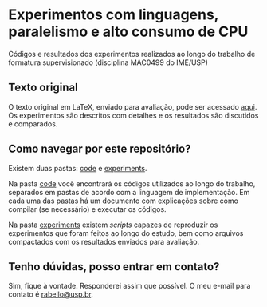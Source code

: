 # Experimentos com linguagens, paralelismo e alto consumo de CPU

Códigos e resultados dos experimentos realizados ao longo do trabalho de formatura supervisionado (disciplina MAC0499 do IME/USP)

## Texto original
O texto original em LaTeX, enviado para avaliação, pode ser acessado [aqui](https://www.overleaf.com/read/wsfqgdxxhhyr). Os experimentos são descritos com detalhes e os resultados são discutidos e comparados.

## Como navegar por este repositório?

Existem duas pastas: [code](code) e [experiments](experiments).

Na pasta [code](code) você encontrará os códigos utilizados ao longo do trabalho, separados em pastas de acordo com a linguagem de implementação. Em cada uma das pastas há um documento com explicações sobre como compilar (se necessário) e executar os códigos.

Na pasta [experiments](experiments) existem _scripts_ capazes de reproduzir os experimentos que foram feitos ao longo do estudo, bem como arquivos compactados com os resultados enviados para avaliação.

## Tenho dúvidas, posso entrar em contato?

Sim, fique à vontade. Responderei assim que possível. O meu e-mail para contato é [rabello@usp.br](mailto:rabello@usp.br).


